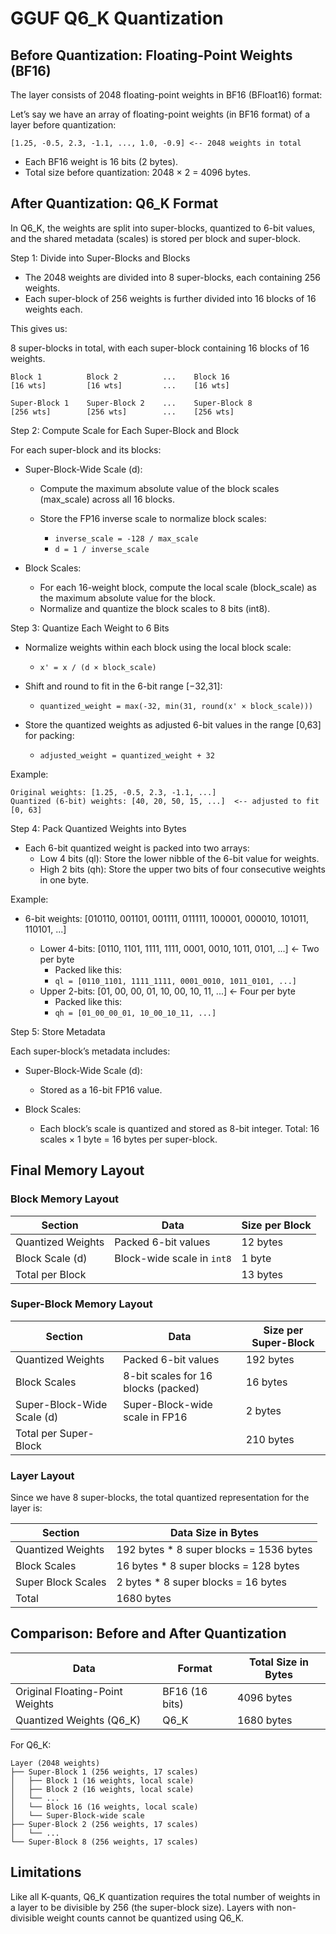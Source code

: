 # GGUF Q6_K Quantization

## Before Quantization: Floating-Point Weights (BF16)

The layer consists of 2048 floating-point weights in BF16 (BFloat16) format:

Let’s say we have an array of floating-point weights (in BF16 format) of a layer before quantization:

    [1.25, -0.5, 2.3, -1.1, ..., 1.0, -0.9] <-- 2048 weights in total

 * Each BF16 weight is 16 bits (2 bytes).
 * Total size before quantization: 2048 × 2 = 4096 bytes.

## After Quantization: Q6_K Format

In Q6_K, the weights are split into super-blocks, quantized to 6-bit values, and the shared metadata (scales) is stored per block and super-block.

Step 1: Divide into Super-Blocks and Blocks

* The 2048 weights are divided into 8 super-blocks, each containing 256 weights.
* Each super-block of 256 weights is further divided into 16 blocks of 16 weights each.

This gives us:

8 super-blocks in total, with each super-block containing 16 blocks of 16 weights.

    Block 1          Block 2          ...    Block 16
    [16 wts]         [16 wts]         ...    [16 wts]

    Super-Block 1    Super-Block 2    ...    Super-Block 8
    [256 wts]        [256 wts]        ...    [256 wts]

Step 2: Compute Scale for Each Super-Block and Block

For each super-block and its blocks:

* Super-Block-Wide Scale (d):
    * Compute the maximum absolute value of the block scales (max_scale) across all 16 blocks.
    * Store the FP16 inverse scale to normalize block scales:

        * `inverse_scale = -128 / max_scale`
        * `d = 1 / inverse_scale`

* Block Scales:
    * For each 16-weight block, compute the local scale (block_scale) as the maximum absolute value for the block.
    * Normalize and quantize the block scales to 8 bits (int8).

Step 3: Quantize Each Weight to 6 Bits

* Normalize weights within each block using the local block scale:

    * `x' = x / (d × block_scale)`

* Shift and round to fit in the 6-bit range [−32,31]:

    * `quantized_weight = max(-32, min(31, round(x' × block_scale)))`

* Store the quantized weights as adjusted 6-bit values in the range [0,63] for packing:

    * `adjusted_weight = quantized_weight + 32`

Example:

    Original weights: [1.25, -0.5, 2.3, -1.1, ...]
    Quantized (6-bit) weights: [40, 20, 50, 15, ...]  <-- adjusted to fit [0, 63]


Step 4: Pack Quantized Weights into Bytes

* Each 6-bit quantized weight is packed into two arrays:
    * Low 4 bits (ql): Store the lower nibble of the 6-bit value for weights.
    * High 2 bits (qh): Store the upper two bits of four consecutive weights in one byte.

Example:

 * 6-bit weights: [010110, 001101, 001111, 011111, 100001, 000010, 101011, 110101, ...]

    * Lower 4-bits: [0110, 1101, 1111, 1111, 0001, 0010, 1011, 0101, ...] <- Two per byte
        * Packed like this:
        * `ql = [0110_1101, 1111_1111, 0001_0010, 1011_0101, ...]`
    * Upper 2-bits: [01, 00, 00, 01, 10, 00, 10, 11, ...] <- Four per byte
        * Packed like this:
        * `qh = [01_00_00_01, 10_00_10_11, ...]`

Step 5: Store Metadata

Each super-block’s metadata includes:

 * Super-Block-Wide Scale (d):
    * Stored as a 16-bit FP16 value.

 * Block Scales:
    * Each block’s scale is quantized and stored as 8-bit integer.
Total: 16 scales × 1 byte = 16 bytes per super-block.

## Final Memory Layout

### Block Memory Layout
| Section |	Data |	Size per Block
|--------------|------------------------------------|------------|
| Quantized Weights |	Packed 6-bit values |	12 bytes |
| Block Scale (d) |	Block-wide scale in `int8` |	1 byte |
| Total per Block |		| 13 bytes |

### Super-Block Memory Layout
| Section |	Data |	Size per Super-Block
|--------------|------------------------------------|------------|
| Quantized Weights |	Packed 6-bit values |	192 bytes |
| Block Scales | 	8-bit scales for 16 blocks (packed) |	16 bytes |
| Super-Block-Wide Scale (d) |	Super-Block-wide scale in FP16 |	2 bytes |
| Total per Super-Block |		| 210 bytes |

### Layer Layout
Since we have 8 super-blocks, the total quantized representation for the layer is:

| Section |	Data Size in Bytes |
|--------------|------------------------------------|
| Quantized Weights |	192 bytes * 8 super blocks = 1536 bytes |
| Block Scales |	16 bytes * 8 super blocks = 128 bytes |
| Super Block Scales |	2 bytes * 8 super blocks = 16 bytes |
| Total  |	1680 bytes |


## Comparison: Before and After Quantization
| Data |	Format |	Total Size in Bytes|
|--------------|------------------------------------|------------|
| Original Floating-Point Weights |	BF16 (16 bits) |	4096 bytes|
| Quantized Weights (Q6_K) |	Q6_K |	1680 bytes

For Q6_K:

    Layer (2048 weights)
    ├── Super-Block 1 (256 weights, 17 scales)
    │   ├── Block 1 (16 weights, local scale)
    │   ├── Block 2 (16 weights, local scale)
    │   └── ...
    │   └── Block 16 (16 weights, local scale)
    │   └── Super-Block-wide scale
    ├── Super-Block 2 (256 weights, 17 scales)
    │   └── ...
    └── Super-Block 8 (256 weights, 17 scales)

## Limitations

Like all K-quants, Q6_K quantization requires the total number of weights in a layer to be divisible by 256 (the super-block size). Layers with non-divisible weight counts cannot be quantized using Q6_K.
